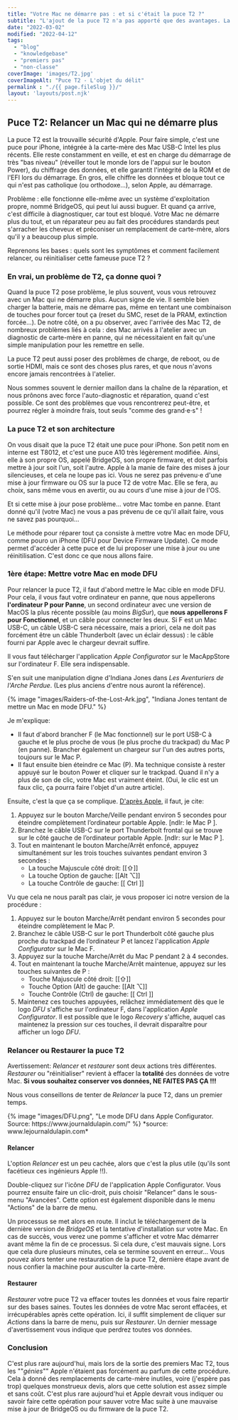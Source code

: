 ```yaml
---
title: "Votre Mac ne démarre pas : et si c'était la puce T2 ?"
subtitle: "L'ajout de la puce T2 n'a pas apporté que des avantages. La sécurité renforcée de votre Mac implique une surcouche matérielle et logicielle qui peut parfois flancher. Plus de puces = plus de risques de panne."
date: "2022-03-02"
modified: "2022-04-12"
tags: 
  - "blog"
  - "knowledgebase"
  - "premiers pas"
  - "non-classe"
coverImage: 'images/T2.jpg'
coverImageAlt: "Puce T2 - L'objet du délit"
permalink : "./{{ page.fileSlug }}/"
layout: 'layouts/post.njk'
---
```



## Puce T2: Relancer un Mac qui ne démarre plus


La puce T2 est la trouvaille sécurité d'Apple. Pour faire simple, c'est une puce pour iPhone, intégrée à la carte-mère des Mac USB-C Intel les plus récents.
Elle reste constamment en veille, et est en charge du démarrage de très "bas niveau" (réveiller tout le monde lors de l'appui sur le bouton Power), du chiffrage des données, et elle garantit l'intégrité de la ROM et de l'EFI lors du démarrage.
En gros, elle chiffre les données et bloque tout ce qui n'est pas catholique (ou orthodoxe...), selon Apple, au démarrage.

Problème : elle fonctionne elle-même avec un système d'exploitation propre, nommé BridgeOS, qui peut lui aussi buguer. Et quand ça arrive, c'est difficile à diagnostiquer, car tout est bloqué. Votre Mac ne démarre plus du tout, et un réparateur peu au fait des procédures standards peut s'arracher les cheveux et préconiser un remplacement de carte-mère, alors qu'il y a beaucoup plus simple.

Reprenons les bases : quels sont les symptômes et comment facilement relancer, ou réinitialiser cette fameuse puce T2 ?

### En vrai, un problème de T2, ça donne quoi ?

Quand la puce T2 pose problème, le plus souvent, vous vous retrouvez avec un Mac qui ne démarre plus. Aucun signe de vie. Il semble bien charger la batterie, mais ne démarre pas, même en tentant une combinaison de touches pour forcer tout ça (reset du SMC, reset de la PRAM, extinction forcée...).
De notre côté, on a pu observer, avec l'arrivée des Mac T2, de nombreux problèmes liés à cela : des Mac arrivés à l'atelier avec un diagnostic de carte-mère en panne, qui ne nécessitaient en fait qu'une simple manipulation pour les remettre en selle.

La puce T2 peut aussi poser des problèmes de charge, de reboot, ou de sortie HDMI, mais ce sont des choses plus rares, et que nous n'avons encore jamais rencontrées à l'atelier. 

Nous sommes souvent le dernier maillon dans la chaîne de la réparation, et nous prônons avec force l'auto-diagnostic et réparation, quand c'est possible. Ce sont des problèmes que vous rencontrerez peut-être, et pourrez régler à moindre frais, tout seuls "comme des grand⋅e⋅s" !

### La puce T2 et son architecture

On vous disait que la puce T2 était une puce pour iPhone. Son petit nom en interne est T8012, et c'est une puce A10 très légèrement modifiée.
Ainsi, elle à son propre OS, appelé BridgeOS, son propre firmware, et doit parfois mettre à jour soit l'un, soit l'autre. Apple à la manie de faire des mises à jour silencieuses, et cela ne loupe pas ici. Vous ne serez pas prévenu⋅e d'une mise à jour firmware ou OS sur la puce T2 de votre Mac. Elle se fera, au choix, sans même vous en avertir, ou au cours d'une mise à jour de l'OS.

Et si cette mise à jour pose problème... votre Mac tombe en panne. Etant donné qu'il (votre Mac) ne vous a pas prévenu de ce qu'il allait faire, vous ne savez pas pourquoi...

Le méthode pour réparer tout ça consiste à mettre votre Mac en mode DFU, comme pouro un iPhone (DFU pour Device Firmware Update).
Ce mode permet d'accéder à cette puce et de lui proposer une mise à jour ou une réinitilisation. C'est donc ce que nous allons faire.

### 1ère étape: Mettre votre Mac en mode DFU

Pour relancer la puce T2, il faut d'abord mettre le Mac cible en mode DFU. Pour cela, il vous faut votre ordinateur en panne, que nous appellerons **l'ordinateur P pour Panne**, un second ordinateur avec une version de MacOS la plus récente possible (au moins *BigSur*), que **nous appellerons F pour Fonctionnel**, et un câble pour connecter les deux. Si F est un Mac USB-C, un câble USB-C sera nécessaire, mais a priori, cela ne doit pas forcément être un câble Thunderbolt (avec un éclair dessus) : le câble fourni par Apple avec le chargeur devrait suffire.

Il vous faut télécharger l'application *Apple Configurator* sur le MacAppStore sur l'ordinateur F. Elle sera indispensable.

S'en suit une manipulation digne d'Indiana Jones dans *Les Aventuriers de l'Arche Perdue*. (Les plus anciens d'entre nous auront la référence).

<div class="columns is-centered">
<div class="column is-half">
{% image "images/Raiders-of-the-Lost-Ark.jpg", "Indiana Jones tentant de mettre un Mac en mode DFU." %} 
</div>
</div>

Je m'explique:

* Il faut d'abord brancher F (le Mac fonctionnel) sur le port USB-C à gauche et le plus proche de vous (le plus proche du trackpad) du Mac P (en panne). Brancher également un chargeur sur l'un des autres ports, toujours sur le Mac P.
* Il faut ensuite bien éteindre ce Mac (P). Ma technique consiste à rester appuyé sur le bouton Power et cliquer sur le trackpad. Quand il n'y a plus de son de clic, votre Mac est vraiment éteint. (Oui, le clic est un faux clic, ça pourra faire l'objet d'un autre article).

Ensuite, c'est la que ça se complique. [D'après Apple,](https://support.apple.com/fr-fr/guide/apple-configurator-2/apdebea5be51/mac) il faut, je cite:

1. Appuyez sur le bouton Marche/Veille pendant environ 5 secondes pour éteindre complètement l’ordinateur portable Apple. \[ndlr: le Mac P \].
2. Branchez le câble USB-C sur le port Thunderbolt frontal qui se trouve sur le côté gauche de l’ordinateur portable Apple. \[ndlr: sur le Mac P \].
3. Tout en maintenant le bouton Marche/Arrêt enfoncé, appuyez simultanément sur les trois touches suivantes pendant environ 3 secondes :
	- La touche Majuscule côté droit: [[&#8679;]]
	- La touche Option de gauche: [[Alt &#8997;]]
	- La touche Contrôle de gauche: [[ Ctrl ]]

Vu que cela ne nous paraît pas clair, je vous proposer ici notre version de la procédure :

1. Appuyez sur le bouton Marche/Arrêt pendant environ 5 secondes pour éteindre complètement le Mac P.
2. Branchez le câble USB-C sur le port Thunderbolt côté gauche plus proche du trackpad de l’ordinateur P et lancez l'application *Apple Configurator* sur le Mac F.
3. Appuyez sur la touche Marche/Arrêt du Mac P pendant 2 à 4 secondes.
4. Tout en maintenant la touche Marche/Arrêt maintenue, appuyez sur les touches suivantes de P :
	- Touche Majuscule côté droit: [[&#8679;]]
	- Touche Option (Alt) de gauche: [[Alt &#8997;]]
	- Touche Contrôle (Ctrl) de gauche: [[ Ctrl ]]
5. Maintenez ces touches appuyées, relâchez immédiatement dès que le logo *DFU* s'affiche sur l'ordinateur F, dans l'application *Apple Configurator*. Il est possible que le logo *Recovery* s'affiche, auquel cas maintenez la pression sur ces touches, il devrait disparaître pour afficher un logo *DFU*.

### Relancer ou Restaurer la puce T2

Avertissement: *Relancer* et *restaurer* sont deux actions très différentes. *Restaurer* ou "réinitialiser" revient à effacer la **totalité** des données de votre Mac. **Si vous souhaitez conserver vos données, NE FAITES PAS ÇA !!!**

Nous vous conseillons de tenter de *Relancer* la puce T2, dans un premier temps.

<div class="columns is-centered">
<div class="column is-half">
{% image "images/DFU.png", "Le mode DFU dans Apple Configurator. Source: https://www.journaldulapin.com/" %}
*source: www.lejournaldulapin.com*
</div>
</div>

#### Relancer

L'option *Relancer* est un peu cachée, alors que c'est la plus utile (qu'ils sont facétieux ces ingénieurs Apple !!).

Double-cliquez sur l'icône *DFU* de l'application Apple Configurator.
Vous pourrez ensuite faire un clic-droit, puis choisir "Relancer" dans le sous-menu "Avancées".
Cette option est également disponible dans le menu "Actions" de la barre de menu.

Un processus se met alors en route. Il inclut le téléchargement de la dernière version de *BridgeOS* et la tentative d'installation sur votre Mac. En cas de succès, vous verez une pomme s'afficher et votre Mac démarrer avant même la fin de ce processus. Si cela dure, c'est mauvais signe. Lors que cela dure plusieurs minutes, cela se termine souvent en erreur...
Vous pouvez alors tenter une restauration de la puce T2, dernière étape avant de nous confier la machine pour ausculter la carte-mère.

#### Restaurer

*Restaurer* votre puce T2 va effacer toutes les données et vous faire repartir sur des bases saines. Toutes les données de votre Mac seront effacées, et irrécupérables après cette opération.
Ici, il suffit simplement de cliquer sur *Actions* dans la barre de menu, puis sur *Restaurer*.
Un dernier message d'avertissement vous indique que perdrez toutes vos données.

### Conclusion

C'est plus rare aujourd'hui, mais lors de la sortie des premiers Mac T2, tous les ""*génies*"" Apple n'étaient pas forcément au parfum de cette procédure. Cela à donné des remplacements de carte-mère inutiles, voire (j'espère pas trop) quelques monstrueux devis, alors que cette solution est assez simple et sans coût.
C'est plus rare aujourd'hui et Apple devrait vous indiquer ou savoir faire cette opération pour sauver votre Mac suite à une mauvaise mise à jour de BridgeOS ou du firmware de la puce T2.
